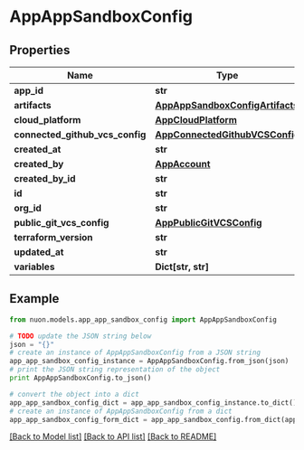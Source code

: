 # AppAppSandboxConfig


## Properties

Name | Type | Description | Notes
------------ | ------------- | ------------- | -------------
**app_id** | **str** |  | [optional] 
**artifacts** | [**AppAppSandboxConfigArtifacts**](AppAppSandboxConfigArtifacts.md) |  | [optional] 
**cloud_platform** | [**AppCloudPlatform**](AppCloudPlatform.md) |  | [optional] 
**connected_github_vcs_config** | [**AppConnectedGithubVCSConfig**](AppConnectedGithubVCSConfig.md) |  | [optional] 
**created_at** | **str** |  | [optional] 
**created_by** | [**AppAccount**](AppAccount.md) |  | [optional] 
**created_by_id** | **str** |  | [optional] 
**id** | **str** |  | [optional] 
**org_id** | **str** |  | [optional] 
**public_git_vcs_config** | [**AppPublicGitVCSConfig**](AppPublicGitVCSConfig.md) |  | [optional] 
**terraform_version** | **str** |  | [optional] 
**updated_at** | **str** |  | [optional] 
**variables** | **Dict[str, str]** |  | [optional] 

## Example

```python
from nuon.models.app_app_sandbox_config import AppAppSandboxConfig

# TODO update the JSON string below
json = "{}"
# create an instance of AppAppSandboxConfig from a JSON string
app_app_sandbox_config_instance = AppAppSandboxConfig.from_json(json)
# print the JSON string representation of the object
print AppAppSandboxConfig.to_json()

# convert the object into a dict
app_app_sandbox_config_dict = app_app_sandbox_config_instance.to_dict()
# create an instance of AppAppSandboxConfig from a dict
app_app_sandbox_config_form_dict = app_app_sandbox_config.from_dict(app_app_sandbox_config_dict)
```
[[Back to Model list]](../README.md#documentation-for-models) [[Back to API list]](../README.md#documentation-for-api-endpoints) [[Back to README]](../README.md)


